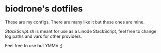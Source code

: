 # biodrone's dotfiles

These are my configs. There are many like it but these ones are mine. 

_StackScript.sh_ is meant for use as a Linode StackScript, feel free to change log paths and vars for other providers.

Feel free to use but YMMV ;) 
